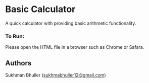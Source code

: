 # Basic Calculator

A quick calculator with providing basic arithmetic functionality.


### To Run:

Please open the HTML file in a browser such as Chrome or Safara.


## Authors
Sukhman Bhuller  (sukhmabhuller12@gmail.com)


